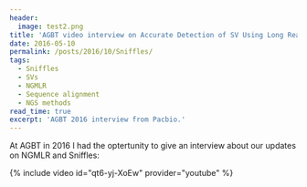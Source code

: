 ```yaml
---
header:
  image: test2.png
title: 'AGBT video interview on Accurate Detection of SV Using Long Reads'
date: 2016-05-10
permalink: /posts/2016/10/Sniffles/
tags:
  - Sniffles
  - SVs
  - NGMLR
  - Sequence alignment
  - NGS methods
read_time: true
excerpt: 'AGBT 2016 interview from Pacbio.'
---
```



At AGBT in 2016 I had the optertunity to give an interview about our updates on NGMLR and Sniffles:

{% include video id="qt6-yj-XoEw" provider="youtube" %}

